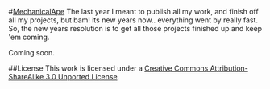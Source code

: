 #[MechanicalApe](https://antivapor.github.io)
The last year I meant to publish all my work, and finish off all my projects, but bam! its new years now.. everything went by really fast. So, the new years resolution is to get all those projects finished up and keep 'em coming.

Coming soon.

##License
This work is licensed under a [Creative Commons Attribution-ShareAlike 3.0 Unported License](http://creativecommons.org/licenses/by-sa/3.0/). 
